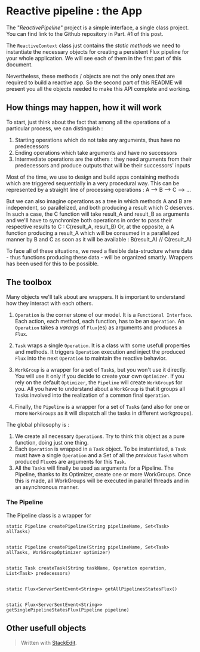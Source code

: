# Reactive pipeline : the App

The "*ReactivePipeline*" project is a simple interface, a single class project. You can find link to the Github repository in Part. #1 of this post.

The `ReactiveContext` class just contains the *static methods* we need to instantiate the necessary objects for creating a persistent Flux pipeline for your whole application.
We will see each of them in the first part of this document.

Nevertheless, these methods / objects are not the only ones that are required to build a reactive app.
So the second part of this README will present you all the objects needed to make this API complete and working.

## How things may happen, how it will work

To start, just think about the fact that among all the operations of a particular process, we can distinguish :

 1. Starting operations which do not take any arguments, thus have no predecessors
 2. Ending operations which take arguments and have no successors
 3. Intermediate operations are the others : they need arguments from their predecessors and produce outputs that will be their successors' inputs

Most of the time, we use to design and build apps containing methods which are triggered sequentially in a very procedural way. This can be represented by a straight line of processing operations : A --> B --> C --> ...

But we can also imagine operations as a tree in which methods A and B are independent, so parallelized, and both producing a result which C deserves. In such a case, the C function will take result_A and result_B as arguments and we'll have to synchronize both operations in order to pass their respective results to C : C(result_A, result_B)
Or, at the opposite, a A function producing a result_A which will be consumed in a parallelized manner by B and C as soon as it will be available : B(result_A) // C(result_A)

To face all of these situations, we need a flexible data-structure where data - thus functions producing these data - will be organized smartly. Wrappers has been used for this to be possible.



## The toolbox

Many objects we'll talk about are wrappers. It is important to understand how they interact with each others.

 1. `Operation` is the corner stone of our model. It is a `Functional Interface`. Each action, each method, each function, has to be an `Operation`. An `Operation` takes a *varargs* of `Flux`(es) as arguments and produces a `Flux`. 
    
 2. `Task` wraps a single `Operation`. It is a class with some usefull properties and methods. It triggers `Operation` execution and inject the produced `Flux` into the next `Operation` to maintain the reactive behavior. 
        
 3. `WorkGroup` is a wrapper for a set of `Task`s, but you won't use it directly. You will use it only if you decide to create your own `Optimizer`. If you rely on the default `Optimizer`, the `Pipeline` will create `WorkGroup`s for you. All you have to  understand about a `WorkGroup` is that it groups all `Task`s involved into the realization of a common final `Operation`.
        
 4. Finally, the `Pipeline` is a wrapper for a set of `Task`s (and also for one or more `WorkGroup`s as it will dispatch all the tasks in different workgroups).

The global philosophy is :

 1. We create all necessary `Operation`s. Try to think this object as a pure function, doing just one thing.
 2. Each `Operation` is wrapped in a `Task` object. To be instantiated, a `Task` must have a single `Operation` and a Set of all the *previous* `Task`s whom produced `Flux`es are arguments for this `Task`.
 3. All the `Task`s will finally be used as arguments for a Pipeline. The Pipeline, thanks to its Optimizer, create one or more WorkGroups. Once this is made, all WorkGroups will be executed in parallel threads and in an asynchronous manner.

### The Pipeline

The Pipeline class is a wrapper for 

    static Pipeline createPipeline(String pipelineName, Set<Task> allTasks)


    static Pipeline createPipeline(String pipelineName, Set<Task> allTasks, WorkGroupOptimizer optimizer)


    static Task createTask(String taskName, Operation operation, List<Task> predecessors)


    static Flux<ServerSentEvent<String>> getAllPipelinesStatesFlux()


    static Flux<ServerSentEvent<String>> getSinglePipelineStatesFlux(Pipeline pipeline)

## Other usefull objects

> Written with [StackEdit](https://stackedit.io/).
<!--stackedit_data:
eyJoaXN0b3J5IjpbLTY4Mjc5ODkxNSwxODAwMTkzODIxLDE1MD
M2MzczMzQsMjczMTg3ODA5LC0yNzM3NTcwNDYsLTk5NzUwNTUs
OTA2NTgzNTgzLC0yMDgwNDQzMjE2LDcxNDI0NTEwMSwyMDE1MD
EzNjk0LDU1NDczMDU4NywxMDQ5MDY2MzM0LC01NDg2MjIzNzVd
fQ==
-->